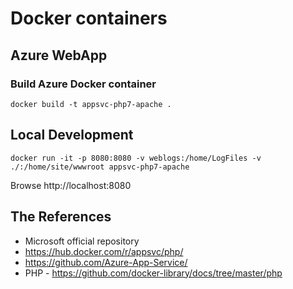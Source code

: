 # Docker containers

## Azure WebApp

### Build Azure Docker container
```
docker build -t appsvc-php7-apache .
```

## Local Development
```
docker run -it -p 8080:8080 -v weblogs:/home/LogFiles -v ./:/home/site/wwwroot appsvc-php7-apache
```
Browse http://localhost:8080

## The References
* Microsoft official repository 
 * https://hub.docker.com/r/appsvc/php/
 * https://github.com/Azure-App-Service/
* PHP - https://github.com/docker-library/docs/tree/master/php

